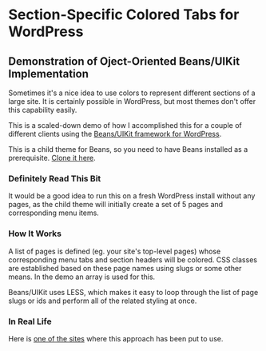 # Section-Specific Colored Tabs for WordPress

## Demonstration of Oject-Oriented Beans/UIKit Implementation

Sometimes it's a nice idea to use colors to represent different sections of a large site. It is certainly possible in WordPress, but most themes don't offer this capability easily.

This is a scaled-down demo of how I accomplished this for a couple of different clients using the [Beans/UIKit framework for WordPress](https://getbeans.io).

This is a child theme for Beans, so you need to have Beans installed as a prerequisite. [Clone it here](https://github.com/Getbeans/Beans).

### Definitely Read This Bit

It would be a good idea to run this on a fresh WordPress install without any pages, as the child theme will initially create a set of 5 pages and corresponding menu items.

### How It Works

A list of pages is defined (eg. your site's top-level pages) whose corresponding menu tabs and section headers will be colored.  CSS classes are established based on these page names using slugs or some other means.  In the demo an array is used for this.

Beans/UIKit uses LESS, which makes it easy to loop through the list of page slugs or ids and perform all of the related styling at once.

### In Real Life

Here is [one of the sites](https://www.cvcorps.org) where this approach has been put to use.
